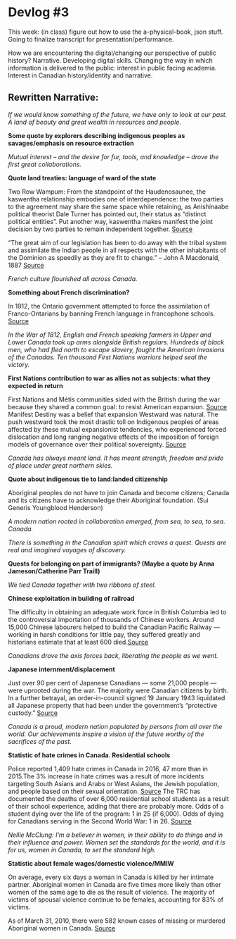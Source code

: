 # Devlog #3

This week: (in class) figure out how to use the a-physical-book, json stuff. Going to finalize transcript for presentation/performance. 

How we are encountering the digital/changing our perspective of public history? Narrative. Developing digital skills. Changing the way in which information is delivered to the public: interest in public facing academia. Interest in Canadian history/identity and narrative. 
## Rewritten Narrative:

*If we would know something of the future, we have only to look at our past.*
*A land of beauty and great wealth in resources and people.*

**Some quote by explorers describing indigenous peoples as savages/emphasis on resource extraction**

*Mutual interest – and the desire for fur, tools, and knowledge – drove the first great collaborations.*

**Quote land treaties: language of ward of the state** 

Two Row Wampum:  From the standpoint of the Haudenosaunee, the kaswentha relationship embodies one of interdependence: the two parties to the agreement may share the same space while retaining, as Anishinaabe political theorist Dale Turner has pointed out, their status as “distinct political entities”. Put another way, kaswentha makes manifest the joint decision by two parties to remain independent together.
[Source](http://booksandjournals.)

“The great aim of our legislation has been to do away with the tribal system and assimilate the Indian people in all respects with the other inhabitants of the Dominion as speedily as they are fit to change.”
– John A Macdonald, 1887 [Source](http://indigenousfoundations.web.arts.ubc.ca/the_indian_act/)

*French culture flourished all across Canada.*

**Something about French discrimination?**

In 1912, the Ontario government attempted to force the assimilation of Franco-Ontarians by banning French language in francophone schools. [Source](http://www.huffingtonpost.ca/rachel-decoste/most-discriminatory-canadian-laws_b_3932297.html)

*In the War of 1812, English and French speaking farmers in Upper and Lower Canada took up arms alongside British regulars. Hundreds of black men, who had fled north to escape slavery, fought the American invasions of the Canadas. Ten thousand First Nations warriors helped seal the victory.*

**First Nations contribution to war as allies not as subjects: what they expected in return**

First Nations and Métis communities sided with the British during the war because they shared a common goal: to resist American expansion. [Source](https://www.aadnc-aandc.gc.ca/eng/1338906261900/1338906300039)
Manifest Destiny was a belief that expansion Westward was natural. The push westward took the most drastic toll on Indigenous peoples of areas affected by these mutual expansionist tendencies, who experienced forced dislocation and long ranging negative effects of the imposition of foreign models of governance over their political sovereignty. [Source](https://www.thecanadianencyclopedia.ca/en/article/manifest-destiny/)


*Canada has always meant land. It has meant strength, freedom and pride of place under great northern skies.*

**Quote about indigenous tie to land:landed citizenship** 

Aboriginal peoples do not have to join Canada and become
citizens; Canada and its citizens have to acknowledge their Aboriginal foundation. (Sui Generis Youngblood Henderson)

*A modern nation rooted in collaboration emerged, from sea, to sea, to sea. Canada.*

*There is something in the Canadian spirit which craves a quest.*
*Quests are real and imagined voyages of discovery.*

**Quests for belonging on part of immigrants? (Maybe a quote by Anna Jameson/Catherine Parr Traill)** 

*We tied Canada together with two ribbons of steel.*

**Chinese exploitation in building of railroad** 

The difficulty in obtaining an adequate work force in British Columbia led to the controversial importation of thousands of Chinese workers. Around 15,000 Chinese labourers helped to build the Canadian Pacific Railway — working in harsh conditions for little pay, they suffered greatly and historians estimate that at least 600 died.[Source](https://www.thecanadianencyclopedia.ca/en/article/canadian-pacific-railway/)

*Canadians drove the axis forces back, liberating the people as we went.*

**Japanese internment/displacement** 

Just over 90 per cent of Japanese Canadians — some 21,000 people — were uprooted during the war. The majority were Canadian citizens by birth.
In a further betrayal, an order-in-council signed 19 January 1943 liquidated all Japanese property that had been under the government’s “protective custody.”  [Source](https://www.thecanadianencyclopedia.ca/en/article/japanese-internment-banished-and-beyond-tears-feature/)

*Canada is a proud, modern nation populated by persons from all over the world.
Our achievements inspire a vision of the future worthy of the sacrifices of the past.*

**Statistic of hate crimes in Canada. Residential schools**

Police reported 1,409 hate crimes in Canada in 2016, 47 more than in 2015.The 3% increase in hate crimes was a result of more incidents targeting South Asians and Arabs or West Asians, the Jewish population, and people based on their sexual orientation. [Source](http://www.statcan.gc.ca/daily-quotidien/171128/dq171128d-eng.htm)
The TRC has documented the deaths of over 6,000 residential school students as a result of their school experience, adding that there are probably more. 
Odds of a student dying over the life of the program: 1 in 25 (if 6,000).
Odds of dying for Canadians serving in the Second World War: 1 in 26. [Source](http://www.cbc.ca/news/indigenous/truth-and-reconciliation-commission-by-the-numbers-1.3096185)

*Nellie McClung: I’m a believer in women, in their ability to do things and in their influence and power. Women set the standards for the world, and it is for us, women in Canada, to set the standard high.*

**Statistic about female wages/domestic violence/MMIW**

On average, every six days a woman in Canada is killed by her intimate partner. Aboriginal women in Canada are five times more likely than other women of the same age to die as the result of violence. The majority of victims of spousal violence continue to be females, accounting for 83% of victims.

As of March 31, 2010, there were 582 known cases of missing or murdered Aboriginal women in Canada. [Source](http://www.bwss.org/resources/information-on-abuse/numbers-are-people-too/)
